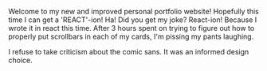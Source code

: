 Welcome to my new and improved personal portfolio website! Hopefully this time I can get a 'REACT'-ion! Ha! Did you get my joke? React-ion! Because I wrote it in react this time. After 3 hours spent on trying to figure out how to properly put scrollbars in each of my cards, I'm pissing my pants laughing.

I refuse to take criticism about the comic sans. It was an informed design choice. 


